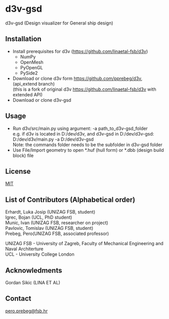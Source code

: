 # d3v-gsd

d3v-gsd (Design visualizer for General ship design)

## Installation

- Install prerequisites for d3v (https://github.com/linaetal-fsb/d3v)
    + NumPy
    + OpenMesh
    + PyOpenGL
    + PySide2
- Download or clone d3v form https://github.com/pprebeg/d3v, (api_extend branch) <br>
  (this is a fork of original d3v https://github.com/linaetal-fsb/d3v with extended API)
- Download or clone d3v-gsd

## Usage

- Run d3v/src/main.py using argument: -a path_to_d3v-gsd_folder<br>e.g. if d3v is located in D:/dev/d3v, and d3v-gsd in D:/dev/d3v-gsd: <br> D:/dev/d3v/main.py -a D:/dev/d3v-gsd\
  Note: the commands folder needs to be the subfolder in d3v-gsd folder
- Use File/Import geometry to open *.huf (hull form) or *.dbb (design build block) file

## License
[MIT](https://choosealicense.com/licenses/mit/)

## List of Contributors (Alphabetical order)

Erhardt, Luka Josip (UNIZAG FSB, student)  
Igrec, Bojan (UCL, PhD student)  
Munic, Ivan (UNIZAG FSB, researcher on project)  
Pavlovic, Tomislav (UNIZAG FSB, student)  
Prebeg, Pero(UNIZAG FSB, associated professor)  

UNIZAG FSB - University of Zagreb, Faculty of Mechanical Engineering and Naval Architerture  
UCL - University College London

## Acknowledments

Gordan Sikic (LINA ET AL)

## Contact

pero.prebeg@fsb.hr
